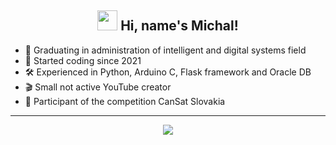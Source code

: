 <h2 align="center"><img src="https://cdn3.emoji.gg/emojis/2811-duckyflippers.gif" height="32px"> Hi, name's Michal!</h2>

- 📖 Graduating in administration of intelligent and digital systems field
- 👶 Started coding since 2021
- 🛠 Experienced in Python, Arduino C, Flask framework and Oracle DB
- 🎬 Small not active YouTube creator
- 🚀 Participant of the competition CanSat Slovakia 
-------

<p align="center">
    <img align="center" src="https://private-readme-stats-lovat.vercel.app/api/top-langs/?username=TNejk&layout=compact&theme=transparent&hide_title=true&hide_border=true" />
</p>
